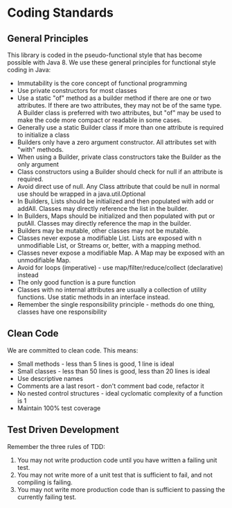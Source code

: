# Coding Standards

## General Principles

This library is coded in the pseudo-functional style that has become possible with Java 8. We use
these general principles for functional style coding in Java:

- Immutability is the core concept of functional programming
- Use private constructors for most classes
- Use a static "of" method as a builder method if there are one or two attributes. If there are two attributes,
  they may not be of the same type.  A Builder class is preferred with two attributes, but "of" may be used to make
  the code more compact or readable in some cases.
- Generally use a static Builder class if more than one attribute is required to initialize a class
- Builders only have a zero argument constructor.  All attributes set with "with" methods.
- When using a Builder, private class constructors take the Builder as the only argument
- Class constructors using a Builder should check for null if an attribute is required.
- Avoid direct use of null. Any Class attribute that could be null in normal use should be wrapped in a
  java.util.Optional
- In Builders, Lists should be initialized and then populated with add or addAll.  Classes
  may directly reference the list in the builder.
- In Builders, Maps should be initialized and then populated with put or putAll.  Classes
  may directly reference the map in the builder.
- Builders may be mutable, other classes may not be mutable.
- Classes never expose a modifiable List. Lists are exposed with n unmodifiable List, or Streams or, better,
  with a mapping method.
- Classes never expose a modifiable Map. A Map may be exposed with an unmodifiable Map.
- Avoid for loops (imperative) - use map/filter/reduce/collect (declarative) instead
- The only good function is a pure function
- Classes with no internal attributes are usually a collection of utility functions. Use static methods in an
  interface instead.
- Remember the single responsibility principle - methods do one thing, classes have one responsibility

## Clean Code

We are committed to clean code.  This means:

- Small methods - less than 5 lines is good, 1 line is ideal 
- Small classes - less than 50 lines is good, less than 20 lines is ideal
- Use descriptive names
- Comments are a last resort - don't comment bad code, refactor it
- No nested control structures - ideal cyclomatic complexity of a function is 1
- Maintain 100% test coverage

## Test Driven Development

Remember the three rules of TDD:

1. You may not write production code until you have written a failing unit test.
2. You may not write more of a unit test that is sufficient to fail, and not compiling is failing. 
3. You may not write more production code than is sufficient to passing the currently failing test.


